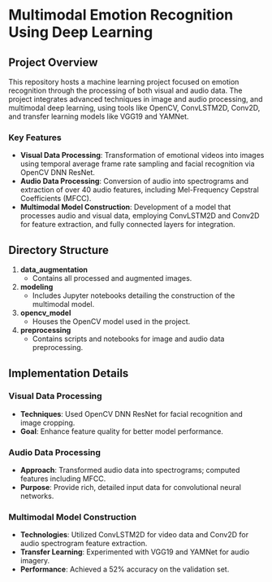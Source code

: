 # Multimodal Emotion Recognition Using Deep Learning

## Project Overview
This repository hosts a machine learning project focused on emotion recognition through the processing of both visual and audio data. The project integrates advanced techniques in image and audio processing, and multimodal deep learning, using tools like OpenCV, ConvLSTM2D, Conv2D, and transfer learning models like VGG19 and YAMNet.

### Key Features
- **Visual Data Processing**: Transformation of emotional videos into images using temporal average frame rate sampling and facial recognition via OpenCV DNN ResNet.
- **Audio Data Processing**: Conversion of audio into spectrograms and extraction of over 40 audio features, including Mel-Frequency Cepstral Coefficients (MFCC).
- **Multimodal Model Construction**: Development of a model that processes audio and visual data, employing ConvLSTM2D and Conv2D for feature extraction, and fully connected layers for integration.

## Directory Structure
1. **data_augmentation**
   - Contains all processed and augmented images.
2. **modeling**
   - Includes Jupyter notebooks detailing the construction of the multimodal model.
3. **opencv_model**
   - Houses the OpenCV model used in the project.
4. **preprocessing**
   - Contains scripts and notebooks for image and audio data preprocessing.

## Implementation Details

### Visual Data Processing
- **Techniques**: Used OpenCV DNN ResNet for facial recognition and image cropping.
- **Goal**: Enhance feature quality for better model performance.

### Audio Data Processing
- **Approach**: Transformed audio data into spectrograms; computed features including MFCC.
- **Purpose**: Provide rich, detailed input data for convolutional neural networks.

### Multimodal Model Construction
- **Technologies**: Utilized ConvLSTM2D for video data and Conv2D for audio spectrogram feature extraction.
- **Transfer Learning**: Experimented with VGG19 and YAMNet for audio imagery.
- **Performance**: Achieved a 52% accuracy on the validation set.
